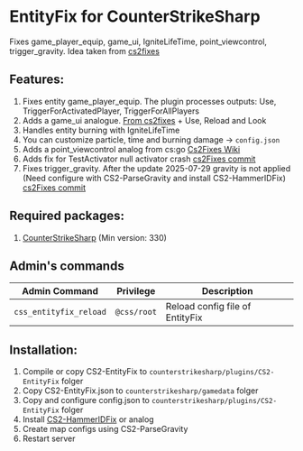 # EntityFix for CounterStrikeSharp
Fixes game_player_equip, game_ui, IgniteLifeTime, point_viewcontrol, trigger_gravity. Idea taken from [cs2fixes](https://github.com/Source2ZE/CS2Fixes)

## Features:
1. Fixes entity game_player_equip. The plugin processes outputs: Use, TriggerForActivatedPlayer, TriggerForAllPlayers
2. Adds a game_ui analogue. [From cs2fixes](https://github.com/Source2ZE/CS2Fixes/pull/216) + Use, Reload and Look
3. Handles entity burning with IgniteLifeTime
4. You can customize particle, time and burning damage -> `config.json`
5. Adds a point_viewcontrol analog from cs:go [Cs2Fixes Wiki](https://github.com/Source2ZE/CS2Fixes/wiki/Custom-Mapping-Features#point_viewcontrol-entity-implementation)
6. Adds fix for TestActivator null activator crash [cs2Fixes commit](https://github.com/Source2ZE/CS2Fixes/commit/eadd9ebfbad5ea8694a33ad4c46d53ee422babfe)
7. Fixes trigger_gravity. After the update 2025-07-29 gravity is not applied (Need configure with CS2-ParseGravity and install CS2-HammerIDFix) [cs2Fixes commit](https://github.com/Source2ZE/CS2Fixes/commit/1d58cf96ab486f9736906e377a9b5d57537d1882)

## Required packages:
1. [CounterStrikeSharp](https://github.com/roflmuffin/CounterStrikeSharp/) (Min version: 330)

## Admin's commands
Admin Command | Privilege | Description
--- | --- | ---
`css_entityfix_reload` | `@css/root` | Reload config file of EntityFix

## Installation:
1. Compile or copy CS2-EntityFix to `counterstrikesharp/plugins/CS2-EntityFix` folger
2. Copy CS2-EntityFix.json to `counterstrikesharp/gamedata` folger
3. Copy and configure config.json to `counterstrikesharp/plugins/CS2-EntityFix` folger
4. Install [CS2-HammerIDFix](https://github.com/darkerz7/CS2-HammerIDFix) or analog
5. Create map configs using CS2-ParseGravity
6. Restart server